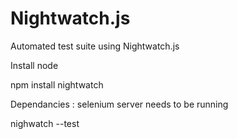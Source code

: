 Nightwatch.js
=============

Automated test suite using Nightwatch.js

Install node

npm install nightwatch

Dependancies : selenium server needs to be running

nighwatch --test


